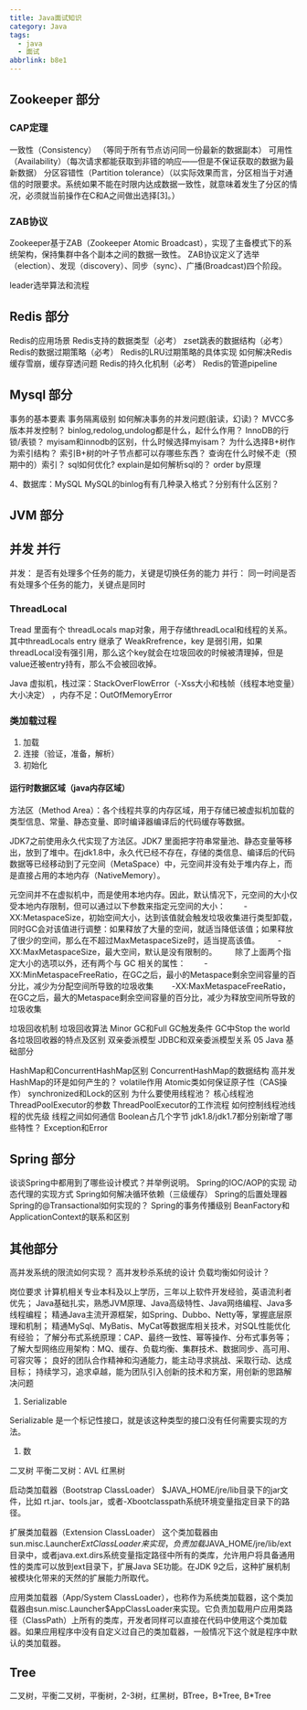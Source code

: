 ```yaml
---
title: Java面试知识
category: Java
tags:
  - java
  - 面试
abbrlink: b8e1
---
```


## Zookeeper 部分

### CAP定理

一致性（Consistency） （等同于所有节点访问同一份最新的数据副本）
可用性（Availability）（每次请求都能获取到非错的响应——但是不保证获取的数据为最新数据）
分区容错性（Partition tolerance）（以实际效果而言，分区相当于对通信的时限要求。系统如果不能在时限内达成数据一致性，就意味着发生了分区的情况，必须就当前操作在C和A之间做出选择[3]。）

### ZAB协议
Zookeeper基于ZAB（Zookeeper Atomic Broadcast），实现了主备模式下的系统架构，保持集群中各个副本之间的数据一致性。
ZAB协议定义了选举（election）、发现（discovery）、同步（sync）、广播(Broadcast)四个阶段。


leader选举算法和流程

## Redis 部分

Redis的应用场景
Redis支持的数据类型（必考）
zset跳表的数据结构（必考）
Redis的数据过期策略（必考）
Redis的LRU过期策略的具体实现
如何解决Redis缓存雪崩，缓存穿透问题
Redis的持久化机制（必考）
Redis的管道pipeline

## Mysql 部分

事务的基本要素
事务隔离级别
如何解决事务的并发问题(脏读，幻读)？
MVCC多版本并发控制？
binlog,redolog,undolog都是什么，起什么作用？
InnoDB的行锁/表锁？
myisam和innodb的区别，什么时候选择myisam？
为什么选择B+树作为索引结构？
索引B+树的叶子节点都可以存哪些东西？
查询在什么时候不走（预期中的）索引？
sql如何优化?
explain是如何解析sql的？
order by原理

4、数据库：MySQL
MySQL的binlog有有几种录入格式？分别有什么区别？

## JVM 部分

## 并发 并行

并发： 是否有处理多个任务的能力，关键是切换任务的能力
并行： 同一时间是否有处理多个任务的能力，关键点是同时

### ThreadLocal

Tread 里面有个 threadLocals map对象，用于存储threadLocal和线程的关系。
其中threadLocals entry 继承了 WeakRrefrence，key 是弱引用，如果threadLocal没有强引用，那么这个key就会在垃圾回收的时候被清理掉，但是value还被entry持有，那么不会被回收掉。

Java 虚拟机，栈过深：StackOverFlowError（-Xss大小和栈帧（线程本地变量）大小决定） ，内存不足：OutOfMemoryError


### 类加载过程

1. 加载
1. 连接（验证，准备，解析）
1. 初始化

#### 运行时数据区域（java内存区域）

方法区（Method Area）：各个线程共享的内存区域，用于存储已被虚拟机加载的类型信息、常量、静态变量、即时编译器编译后的代码缓存等数据。

JDK7之前使用永久代实现了方法区。JDK7 里面把字符串常量池、静态变量等移出，放到了堆中。在jdk1.8中，永久代已经不存在，存储的类信息、编译后的代码数据等已经移动到了元空间（MetaSpace）中，元空间并没有处于堆内存上，而是直接占用的本地内存（NativeMemory）。

元空间并不在虚拟机中，而是使用本地内存。因此，默认情况下，元空间的大小仅受本地内存限制，但可以通过以下参数来指定元空间的大小：
　　-XX:MetaspaceSize，初始空间大小，达到该值就会触发垃圾收集进行类型卸载，同时GC会对该值进行调整：如果释放了大量的空间，就适当降低该值；如果释放了很少的空间，那么在不超过MaxMetaspaceSize时，适当提高该值。
　　-XX:MaxMetaspaceSize，最大空间，默认是没有限制的。
　　除了上面两个指定大小的选项以外，还有两个与 GC 相关的属性：
　　-XX:MinMetaspaceFreeRatio，在GC之后，最小的Metaspace剩余空间容量的百分比，减少为分配空间所导致的垃圾收集
　　-XX:MaxMetaspaceFreeRatio，在GC之后，最大的Metaspace剩余空间容量的百分比，减少为释放空间所导致的垃圾收集



垃圾回收机制
垃圾回收算法
Minor GC和Full GC触发条件
GC中Stop the world
各垃圾回收器的特点及区别
双亲委派模型
JDBC和双亲委派模型关系
05 Java 基础部分

HashMap和ConcurrentHashMap区别
ConcurrentHashMap的数据结构
高并发HashMap的环是如何产生的？
volatile作用
Atomic类如何保证原子性（CAS操作）
synchronized和Lock的区别
为什么要使用线程池？
核心线程池ThreadPoolExecutor的参数
ThreadPoolExecutor的工作流程
如何控制线程池线程的优先级
线程之间如何通信
Boolean占几个字节
jdk1.8/jdk1.7都分别新增了哪些特性？
Exception和Error

## Spring 部分

谈谈Spring中都用到了哪些设计模式？并举例说明。
Spring的IOC/AOP的实现
动态代理的实现方式
Spring如何解决循环依赖（三级缓存）
Spring的后置处理器
Spring的@Transactional如何实现的？
Spring的事务传播级别
BeanFactory和ApplicationContext的联系和区别

## 其他部分

高并发系统的限流如何实现？
高并发秒杀系统的设计
负载均衡如何设计？


岗位要求
计算机相关专业本科及以上学历，三年以上软件开发经验，英语流利者优先； Java基础扎实，熟悉JVM原理、Java高级特性、Java网络编程、Java多线程编程； 精通Java主流开源框架，如Spring、Dubbo、Netty等，掌握底层原理和机制； 精通MySql、MyBatis、MyCat等数据库相关技术，对SQL性能优化有经验； 了解分布式系统原理：CAP、最终一致性、幂等操作、分布式事务等； 了解大型网络应用架构：MQ、缓存、负载均衡、集群技术、数据同步、高可用、可容灾等； 良好的团队合作精神和沟通能力，能主动寻求挑战、采取行动、达成目标； 持续学习，追求卓越，能为团队引入创新的技术和方案，用创新的思路解决问题

1. Serializable

Serializable 是一个标记性接口，就是该这种类型的接口没有任何需要实现的方法。

1. 数



二叉树
平衡二叉树：AVL
红黑树




启动类加载器（Bootstrap ClassLoader）
$JAVA_HOME/jre/lib目录下的jar文件，比如 rt.jar、tools.jar，或者-Xbootclasspath系统环境变量指定目录下的路径。

扩展类加载器（Extension ClassLoader）
这个类加载器由sun.misc.Launcher$ExtClassLoader来实现，负责加载$JAVA_HOME/jre/lib/ext目录中，或者java.ext.dirs系统变量指定路径中所有的类库，允许用户将具备通用性的类库可以放到ext目录下，扩展Java SE功能。在JDK 9之后，这种扩展机制被模块化带来的天然的扩展能力所取代。

应用类加载器（App/System ClassLoader），也称作为系统类加载器，这个类加载器由sun.misc.Launcher$AppClassLoader来实现。它负责加载用户应用类路径（ClassPath）上所有的类库，开发者同样可以直接在代码中使用这个类加载器。如果应用程序中没有自定义过自己的类加载器，一般情况下这个就是程序中默认的类加载器。


## Tree

二叉树，平衡二叉树，平衡树，2-3树，红黑树，BTree，B+Tree, B*Tree


